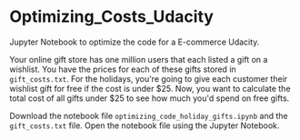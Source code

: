 # Optimizing_Costs_Udacity
Jupyter Notebook to optimize the code for a E-commerce Udacity.

Your online gift store has one million users that each listed a gift on a wishlist. You have the prices for each of these gifts stored in `gift_costs.txt`. For the holidays, you're going to give each customer their wishlist gift for free if the cost is under $25. Now, you want to calculate the total cost of all gifts under $25 to see how much you'd spend on free gifts.

Download the notebook file `optimizing_code_holiday_gifts.ipynb` and the `gift_costs.txt` file. Open the notebook file using the Jupyter Notebook. 
